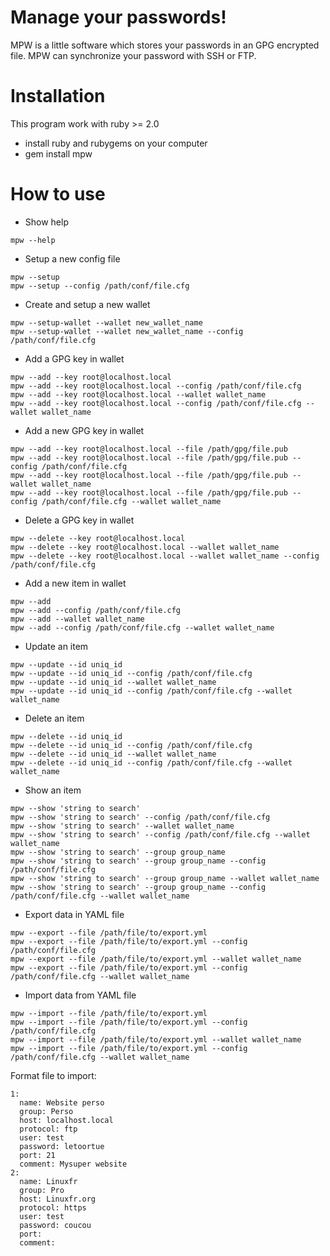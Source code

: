 # Manage your passwords!

MPW is a little software which stores your passwords in an GPG encrypted file.
MPW can synchronize your password with SSH or FTP.

# Installation

This program work with ruby >= 2.0

* install ruby and rubygems on your computer
* gem install mpw

# How to use

* Show help
```
mpw --help
```

* Setup a new config file
```
mpw --setup
mpw --setup --config /path/conf/file.cfg
```

* Create and setup a new wallet
```
mpw --setup-wallet --wallet new_wallet_name
mpw --setup-wallet --wallet new_wallet_name --config /path/conf/file.cfg 
```

* Add a GPG key in wallet
```
mpw --add --key root@localhost.local
mpw --add --key root@localhost.local --config /path/conf/file.cfg 
mpw --add --key root@localhost.local --wallet wallet_name
mpw --add --key root@localhost.local --config /path/conf/file.cfg --wallet wallet_name
```

* Add a new  GPG key in wallet
```
mpw --add --key root@localhost.local --file /path/gpg/file.pub
mpw --add --key root@localhost.local --file /path/gpg/file.pub --config /path/conf/file.cfg 
mpw --add --key root@localhost.local --file /path/gpg/file.pub --wallet wallet_name
mpw --add --key root@localhost.local --file /path/gpg/file.pub --config /path/conf/file.cfg --wallet wallet_name
```

* Delete a GPG key in wallet
```
mpw --delete --key root@localhost.local
mpw --delete --key root@localhost.local --wallet wallet_name
mpw --delete --key root@localhost.local --wallet wallet_name --config /path/conf/file.cfg 
```

* Add a new item in wallet
```
mpw --add 
mpw --add --config /path/conf/file.cfg
mpw --add --wallet wallet_name
mpw --add --config /path/conf/file.cfg --wallet wallet_name
```

* Update an item
```
mpw --update --id uniq_id
mpw --update --id uniq_id --config /path/conf/file.cfg
mpw --update --id uniq_id --wallet wallet_name
mpw --update --id uniq_id --config /path/conf/file.cfg --wallet wallet_name
```

* Delete an item
```
mpw --delete --id uniq_id
mpw --delete --id uniq_id --config /path/conf/file.cfg
mpw --delete --id uniq_id --wallet wallet_name
mpw --delete --id uniq_id --config /path/conf/file.cfg --wallet wallet_name
```

* Show an item
```
mpw --show 'string to search'
mpw --show 'string to search' --config /path/conf/file.cfg
mpw --show 'string to search' --wallet wallet_name
mpw --show 'string to search' --config /path/conf/file.cfg --wallet wallet_name
mpw --show 'string to search' --group group_name
mpw --show 'string to search' --group group_name --config /path/conf/file.cfg
mpw --show 'string to search' --group group_name --wallet wallet_name
mpw --show 'string to search' --group group_name --config /path/conf/file.cfg --wallet wallet_name
```

* Export data in YAML file
```
mpw --export --file /path/file/to/export.yml
mpw --export --file /path/file/to/export.yml --config /path/conf/file.cfg
mpw --export --file /path/file/to/export.yml --wallet wallet_name
mpw --export --file /path/file/to/export.yml --config /path/conf/file.cfg --wallet wallet_name
```

* Import data from YAML file
```
mpw --import --file /path/file/to/export.yml
mpw --import --file /path/file/to/export.yml --config /path/conf/file.cfg
mpw --import --file /path/file/to/export.yml --wallet wallet_name
mpw --import --file /path/file/to/export.yml --config /path/conf/file.cfg --wallet wallet_name
```

Format file to import:
```
1:
  name: Website perso
  group: Perso
  host: localhost.local
  protocol: ftp
  user: test
  password: letoortue
  port: 21
  comment: Mysuper website
2:
  name: Linuxfr
  group: Pro
  host: Linuxfr.org
  protocol: https
  user: test
  password: coucou 
  port: 
  comment: 
```
